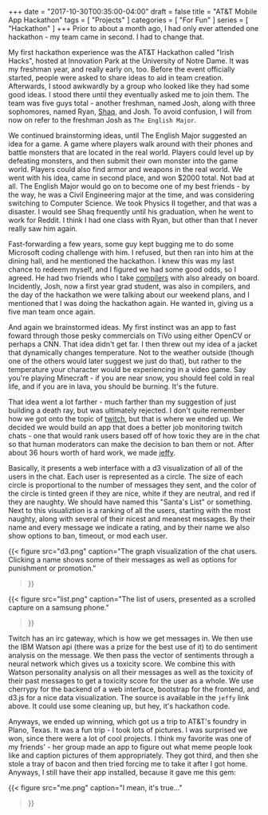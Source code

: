 +++
date = "2017-10-30T00:35:00-04:00"
draft = false
title = "AT&T Mobile App Hackathon"
tags = [ "Projects" ]
categories = [ "For Fun" ]
series = [ "Hackathon" ]
+++
Prior to about a month ago, I had only ever attended one hackathon - my team came in second. I had to change that.

<!--more-->
My first hackathon experience was the AT&T Hackathon called "Irish Hacks", hosted at Innovation Park at the University of Notre Dame.
It was my freshman year, and really early on, too. Before the event officially started, people were asked to share ideas to aid in team creation.
Afterwards, I stood awkwardly by a group who looked like they had some good ideas. I stood there until they eventually asked me to join them.
The team was five guys total - another freshman, named Josh, along with three sophomores, named Ryan, [Shaq](https://shaqhacks.org/), and Josh. To avoid
confusion, I will from now on refer to the freshman Josh as `The English Major`.

We continued brainstorming ideas, until The English Major suggested an idea for a game. A game where players walk around with their phones
and battle monsters that are located in the real world. Players could level up by defeating monsters, and then submit their own monster into the
game world. Players could also find armor and weapons in the real world. We went with his idea, came in second place, and won $2000 total. Not bad
at all. The English Major would go on to become one of my best friends - by the way, he was a Civil Engineering major at the time, and was
considering switching to Computer Science. We took Physics II together, and that was a disaster. I would see Shaq frequently until his graduation,
when he went to work for Reddit. I think I had one class with Ryan, but other than that I never really saw him again.

Fast-forwarding a few years, some guy kept bugging me to do some Microsoft coding challenge with him. I refused, but then ran into him at the dining
hall, and he mentioned the hackathon. I knew this was my last chance to redeem myself, and I figured we had some good odds, so I agreed. He had two
friends who I take [compilers](https://www3.nd.edu/~dthain/courses/cse40243/fall2017/) with also already on board. Incidently, Josh, now a first year
grad student, was also in compilers, and the day of the hackathon we were talking about our weekend plans, and I mentioned that I was doing the
hackathon again. He wanted in, giving us a five man team once again.

And again we brainstormed ideas. My first instinct was an app to fast foward through those pesky commercials on TiVo using either OpenCV or 
perhaps a CNN. That idea didn't get far. I then threw out my idea of a jacket that dynamically changes temperature. Not to the weather outside
(though one of the others would later suggest we just do that), but rather to the temperature your character would be experiencing in a video game.
Say you're playing Minecraft - if you are near snow, you should feel cold in real life, and if you are in lava, you should be burning. It's the future.

That idea went a lot farther - much farther than my suggestion of just building a death ray, but was ultimately rejected. I don't quite remember
how we got onto the topic of [twitch](https://go.twitch.tv/), but that is where we ended up. We decided we would build an app that does a better
job monitoring twitch chats - one that would rank users based off of how toxic they are in the chat so that human moderators can make the decision
to ban them or not. After about 36 hours worth of hard work, we made [jeffy](https://github.com/AndrewLitteken/toxbot).

Basically, it presents a web interface with a d3 visualization of all of the users in the chat. Each user is represented as a circle. The size
of each circle is proportional to the number of messages they sent, and the color of the circle is tinted green if they are nice, white if they
are neutral, and red if they are naughty. We should have named this "Santa's List" or something. Next to this visualiztion is a ranking of all the
users, starting with the most naughty, along with several of their nicest and meanest messages. By their name and every message we indicate a rating,
and by their name we also show options to ban, timeout, or mod each user.


{{< figure src="d3.png" 
	   caption="The graph visualization of the chat users. Clicking a name shows some of their messages as well as options for punishment or promotion."
>}}

{{< figure src="list.png" 
	   caption="The list of users, presented as a scrolled capture on a samsung phone."
>}}

Twitch has an irc gateway, which is how we get messages in. We then use the IBM Watson api (there was a prize for the best use of it) to do sentiment
analysis on the message. We then pass the vector of sentiments through a neural network which gives us a toxicity score. We combine this with Watson
personality analysis on all their messages as well as the toxicity of their past messages to get a toxicity score for the user as a whole. We use
cherrypy for the backend of a web interface, bootstrap for the frontend, and d3.js for a nice data visualization. The source is available in the
`jeffy` link above. It could use some cleaning up, but hey, it's hackathon code.

Anyways, we ended up winning, which got us a trip to AT&T's foundry in Plano, Texas. It was a fun trip - I took lots of pictures. I was surprised we won,
since there were a lot of cool projects. I think my favorite was one of my friends' - her group made an app to figure out what meme people look like
and caption pictures of them appropriately. They got third, and then she stole a tray of bacon and then tried forcing me to take it after I got home.
Anyways, I still have their app installed, because it gave me this gem:

{{< figure src="me.png" 
	   caption="I mean, it's true..."
>}}
